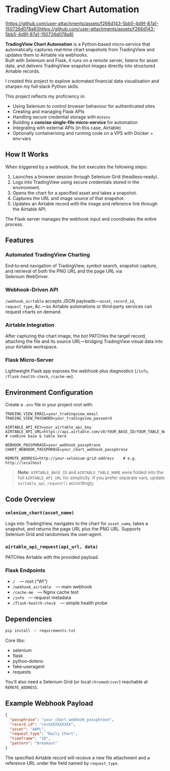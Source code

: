# TradingView Chart Automation

[https://github.com/user-attachments/assets/f266d143-5bb5-4d9f-87a1-150726d078a8](https://github.com/user-attachments/assets/f266d143-5bb5-4d9f-87a1-150726d078a8)

**TradingView Chart Automation** is a Python‑based micro‑service that automatically captures real‑time chart snapshots from TradingView and updates them to Airtable via webhooks.  
Built with Selenium and Flask, it runs on a remote server, listens for asset data, and delivers TradingView snapshot images directly into structured Airtable records.

I created this project to explore automated financial data visualisation and sharpen my full‑stack Python skills.

This project reflects my proficiency in:

- Using Selenium to control browser behaviour for authenticated sites
- Creating and managing Flask APIs
- Handling secure credential storage with `dotenv`
- Building a **concise single‑file micro‑service** for automation
- Integrating with external APIs (in this case, Airtable)
- Optionally containerising and running code on a VPS with Docker + env‑vars

## How It Works

When triggered by a webhook, the bot executes the following steps:

1. Launches a browser session through Selenium Grid (headless‑ready).
2. Logs into TradingView using secure credentials stored in the environment.
3. Opens the chart for a specified asset and takes a snapshot.
4. Captures the URL and image source of that snapshot.
5. Updates an Airtable record with the image and reference link through the Airtable API.

The Flask server manages the webhook input and coordinates the entire process.

## Features

### Automated TradingView Charting
End‑to‑end navigation of TradingView, symbol search, snapshot capture, and retrieval of both the PNG URL and the page URL via Selenium WebDriver.

### Webhook‑Driven API
`/webhook_airtable` accepts JSON payloads—`asset`, `record_id`, `request_type`, &c.—so Airtable automations or third‑party services can request charts on demand.

### Airtable Integration
After capturing the chart image, the bot PATCHes the target record, attaching the file and its source URL—bridging TradingView visual data into your Airtable workspace.

### Flask Micro‑Server
Lightweight Flask app exposes the webhook plus diagnostics (`/info`, `/flask-health-check`, `/cache-me`).

## Environment Configuration

Create a `.env` file in your project root with:

```env
TRADING_VIEW_EMAIL=your_tradingview_email
TRADING_VIEW_PASSWORD=your_tradingview_password

AIRTABLE_API_KEY=your_airtable_api_key
AIRTABLE_API_URL=https://api.airtable.com/v0/YOUR_BASE_ID/YOUR_TABLE_NAME   # combine base & table here

WEBHOOK_PASSPHRASE=your_webhook_passphrase
CHART_WEBHOOK_PASSPHRASE=your_chart_webhook_passphrase

REMOTE_ADDRESS=http://your-selenium-grid-address    # e.g. http://localhost
````

> **Note:** `AIRTABLE_BASE_ID` and `AIRTABLE_TABLE_NAME` were folded into the full `AIRTABLE_API_URL` for simplicity.
> If you prefer separate vars, update `airtable_api_request()` accordingly.

## Code Overview

### `selenium_chart(asset_name)`

Logs into TradingView, navigates to the chart for `asset_name`, takes a snapshot, and returns the page URL plus the PNG URL. Supports Selenium Grid and randomises the user‑agent.

### `airtable_api_request(api_url, data)`

PATCHes Airtable with the provided payload.

### Flask Endpoints

* `/` — root (“W!”)
* `/webhook_airtable` — main webhook
* `/cache-me` — Nginx cache test
* `/info` — request metadata
* `/flask-health-check` — simple health probe

## Dependencies

```bash
pip install -r requirements.txt
```

Core libs:

* selenium
* flask
* python‑dotenv
* fake‑useragent
* requests

You’ll also need a Selenium Grid (or local `chromedriver`) reachable at `REMOTE_ADDRESS`.

## Example Webhook Payload

```json
{
  "passphrase": "your_chart_webhook_passphrase",
  "record_id": "recXXXXXXXXXX",
  "asset": "AAPL",
  "request_type": "Daily Chart",
  "timeframe": "1D",
  "pattern": "Breakout"
}
```

The specified Airtable record will receive a new file attachment and a reference URL under the field named by `request_type`.
